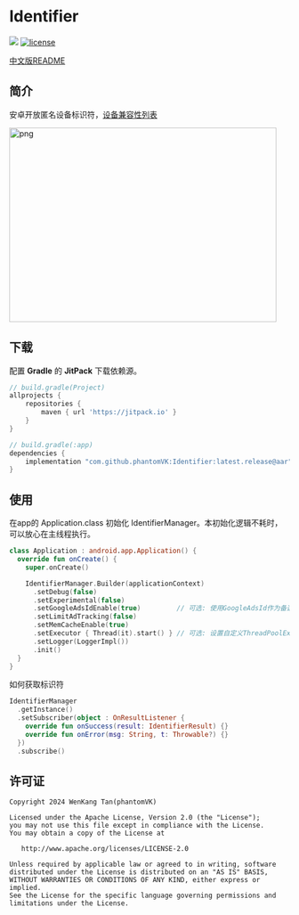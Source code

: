 Identifier
=========

[![](https://jitpack.io/v/phantomVK/Identifier.svg)](https://jitpack.io/#phantomVK/Identifier) [![license](https://img.shields.io/badge/License-Apache2.0-brightgreen)](https://github.com/phantomVK/SlideBack/blob/master/LICENSE)

[中文版README](./README_CN.md)


简介
-----------

安卓开放匿名设备标识符，[设备兼容性列表](./COMPATIBILITY_LIST.md)

<img src="./static/sample.png" alt="png" width="480" height="349" style="display: inline;"/>

下载
-----------
配置 __Gradle__ 的 __JitPack__ 下载依赖源。

```groovy
// build.gradle(Project)
allprojects {
    repositories {
        maven { url 'https://jitpack.io' }
    }
}

// build.gradle(:app)
dependencies {
    implementation "com.github.phantomVK:Identifier:latest.release@aar"
}
```

使用
-------

在app的 Application.class 初始化 IdentifierManager。本初始化逻辑不耗时，可以放心在主线程执行。

```kotlin
class Application : android.app.Application() {
  override fun onCreate() {
    super.onCreate()

    IdentifierManager.Builder(applicationContext)
      .setDebug(false)
      .setExperimental(false)
      .setGoogleAdsIdEnable(true)         // 可选: 使用GoogleAdsId作为备选，默认关闭
      .setLimitAdTracking(false)
      .setMemCacheEnable(true)
      .setExecutor { Thread(it).start() } // 可选: 设置自定义ThreadPoolExecutor
      .setLogger(LoggerImpl())
      .init()
  }
}
```

如何获取标识符

```kotlin
IdentifierManager
  .getInstance()
  .setSubscriber(object : OnResultListener {
    override fun onSuccess(result: IdentifierResult) {}
    override fun onError(msg: String, t: Throwable?) {}
  })
  .subscribe()
```

许可证
--------

```
Copyright 2024 WenKang Tan(phantomVK)

Licensed under the Apache License, Version 2.0 (the "License");
you may not use this file except in compliance with the License.
You may obtain a copy of the License at

   http://www.apache.org/licenses/LICENSE-2.0

Unless required by applicable law or agreed to in writing, software
distributed under the License is distributed on an "AS IS" BASIS,
WITHOUT WARRANTIES OR CONDITIONS OF ANY KIND, either express or implied.
See the License for the specific language governing permissions and
limitations under the License.
```